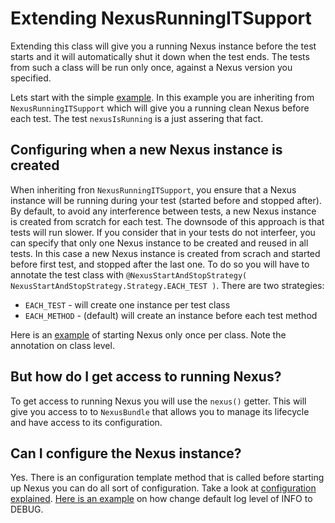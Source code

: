Extending NexusRunningITSupport
===============================
Extending this class will give you a running Nexus instance before the test starts and it will automatically shut it down when the test ends.
The tests from such a class will be run only once, against a Nexus version you specified.

Lets start with the simple [example](NRITSExample01IT.java).
In this example you are inheriting from `NexusRunningITSupport` which will give you a running clean Nexus before each test.
The test `nexusIsRunning` is a just assering that fact.

Configuring when a new Nexus instance is created
------------------------------------------------

When inheriting fron `NexusRunningITSupport`, you ensure that a Nexus instance will be running during your test (started before and stopped after).
By default, to avoid any interference between tests, a new Nexus instance is created from scratch for each test. The downsode of this approach is that tests will run slower.
If you consider that in your tests do not interfeer, you can specify that only one Nexus instance to be created and reused in all tests. In this case a new Nexus instance is created from scrach and started before first test, and stopped after the last one.
To do so you will have to annotate the test class with `@NexusStartAndStopStrategy( NexusStartAndStopStrategy.Strategy.EACH_TEST )`.
There are two strategies:
* `EACH_TEST` - will create one instance per test class
* `EACH_METHOD` - (default) will create an instance before each test method

Here is an [example](NRITSExample02IT.java) of starting Nexus only once per class. Note the annotation on class level.

But how do I get access to running Nexus?
----------------------------------------
To get access to running Nexus you will use the `nexus()` getter. This will give you access to to `NexusBundle` that allows you to manage its lifecycle and have access to its configuration.

Can I configure the Nexus instance?
-----------------------------------
Yes. There is an configuration template method that is called before starting up Nexus you can do all sort of configuration. Take a look at [configuration explained](../nrpits/Configuration.md).
[Here is an example](NRITSExample03IT.java) on how change default log level of INFO to DEBUG.
